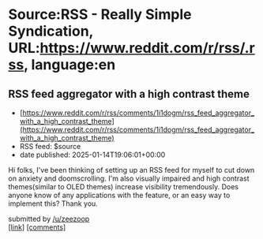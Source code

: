 # Source:RSS - Really Simple Syndication, URL:https://www.reddit.com/r/rss/.rss, language:en

## RSS feed aggregator with a high contrast theme
 - [https://www.reddit.com/r/rss/comments/1i1dogm/rss_feed_aggregator_with_a_high_contrast_theme](https://www.reddit.com/r/rss/comments/1i1dogm/rss_feed_aggregator_with_a_high_contrast_theme)
 - RSS feed: $source
 - date published: 2025-01-14T19:06:01+00:00

<!-- SC_OFF --><div class="md"><p>Hi folks, I&#39;ve been thinking of setting up an RSS feed for myself to cut down on anxiety and doomscrolling. I&#39;m also visually impaired and high contrast themes(similar to OLED themes) increase visibility tremendously. Does anyone know of any applications with the feature, or an easy way to implement this? Thank you.</p> </div><!-- SC_ON --> &#32; submitted by &#32; <a href="https://www.reddit.com/user/zeezoop"> /u/zeezoop </a> <br/> <span><a href="https://www.reddit.com/r/rss/comments/1i1dogm/rss_feed_aggregator_with_a_high_contrast_theme/">[link]</a></span> &#32; <span><a href="https://www.reddit.com/r/rss/comments/1i1dogm/rss_feed_aggregator_with_a_high_contrast_theme/">[comments]</a></span>

